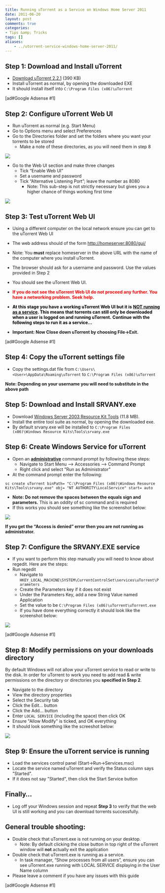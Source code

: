 ```yaml
---
title: Running uTorrent as a Service on Windows Home Server 2011
date: 2011-06-20
layout: post
comments: true
categories:
- Tips &amp; Tricks
tags: []
aliases:
    - ../utorrent-service-windows-home-server-2011/
---
```


## Step 1: Download and Install uTorrent
	
* [Download uTorrent 2.2.1](http://www.utorrent.com/downloads) (390 KB)
* Install uTorrent as normal, by opening the downloaded EXE
* It should install itself into `C:\Program Files (x86)\uTorrent`

[ad#Google Adsense #1]

## Step 2: Configure uTorrent Web UI
	
* Run uTorrent as normal (e.g. Start Menu)
* Go to Options menu and select Preferences
* Go to the Directories folder and set the folders where you want your torrents to be stored
    * Make a note of these directories, as you will need them in step 8

![](https://s3-us-west-2.amazonaws.com/jack-ukleja-com/image49.png)
	
* Go to the Web UI section and make three changes
    * Tick “Enable Web UI”
    * Set a username and password
    * Tick “Alternative Listening Port”; leave the number as 8080
        * Note: This sub-step is not strictly necessary but gives you a higher chance of things working first time

![](https://s3-us-west-2.amazonaws.com/jack-ukleja-com/image50.png)

## Step 3: Test uTorrent Web UI
	
* Using a different computer on the local network ensure you can get to the uTorrent Web UI
* The web address should of the form [http://homeserver:8080/gui/](http://homeserver:8080/gui/)
* Note: You **must** replace homeserver in the above URL with the name of the computer where you install uTorrent.
* The browser should ask for a username and password. Use the values provided in Step 2
* You should see the uTorrent Web UI.
* <span style="color: #ff0000;"><strong>If you do not see the uTorrent Web UI do not proceed any further. You have a networking problem. Seek help.</strong> </span>
* <span style="color: #000000;"><strong>At this stage you have a working uTorrent Web UI but it is</strong> <strong><span style="text-decoration: underline;">NOT </span></strong><strong><span style="text-decoration: underline;">running as a service</span>. This means that torrents can still only be downloaded when a user is logged on and running uTorrent.</strong> <strong>Continue with the following steps to run it as a service…</strong></span>
	
* **Important: Now Close down uTorrent by choosing File-&gt;Exit.**

[ad#Google Adsense #1]

## Step 4: Copy the uTorrent settings file
	
* Copy the settings.dat file from `C:\Users\<User>\AppData\Roaming\uTorrent` to `C:\Program Files (x86)\uTorrent`

**Note: Depending on your username you will need to substitute <User> in the above path**

## Step 5: Download and Install SRVANY.exe
	
* Download [Windows Server 2003 Resource Kit Tools](http://www.microsoft.com/downloads/en/details.aspx?familyid=9d467a69-57ff-4ae7-96ee-b18c4790cffd) (11.8 MB).
* Install the entire tool suite as normal, by opening the downloaded exe.
* By default srvany.exe will be installed to `C:\Program Files (x86)\Windows Resource Kits\Tools\srvany.exe`

## Step 6: Create Windows Service for uTorrent
	
* Open an <span style="text-decoration: underline;"><strong>administrative</strong></span> command prompt by following these steps:
  * Navigate to Start Menu –> Accessories –> Command Prompt
  * Right click and select "Run as Administrator"
* At the command prompt enter the following:

```dos
sc create uTorrent binPath= "C:\Program Files (x86)\Windows Resource Kits\Tools\srvany.exe" obj= "NT AUTHORITY\LocalService" start= auto
```

* **Note: Do not remove the spaces between the equals sign and parameters.** This is an oddity of sc command and is required
* If this works you should see something like the screenshot below:

![](https://s3-us-west-2.amazonaws.com/jack-ukleja-com/image311.png)

**If you get the “Access is denied” error then you are not running as administrator.**

## Step 7: Configure the SRVANY.EXE service
	
* If you want to perform this step manually you will need to know about regedit. Here are the steps:
* Run regedit
    * Navigate to `HKEY_LOCAL_MACHINE\SYSTEM\CurrentControlSet\services\uTorrent\Parameters`
    * Create the Parameters key if it does not exist
    * Under the Parameters Key, add a new String Value named Application
    * Set the value to be `C:\Program Files (x86)\uTorrent\uTorrent.exe`
    * If you have done everything correctly it should look like the screenshot below:

![](https://s3-us-west-2.amazonaws.com/jack-ukleja-com/image51.png)

[ad#Google Adsense #1]

## Step 8: Modify permissions on your downloads directory

By default Windows will not allow your uTorrent service to read or write to the disk. In order for uTorrent to work you need to add read &amp; write permissions on the directory or directories you **specified in Step 2**.
	
* Navigate to the directory
* View the directory properties
* Select the Security tab
* Click the Edit… button
* Click the Add… button
* Enter `LOCAL SERVICE` (including the space) then click OK
* Ensure "Allow Modify" is ticked, and OK everything
* It should look something like the screeshot below:

![](https://s3-us-west-2.amazonaws.com/jack-ukleja-com/image52.png)

## Step 9: Ensure the uTorrent service is running
	
* Load the services control panel (Start->Run->Services.msc)
* Locate the service named uTorrent and verify the Status column says "Started".
* If it does not say "Started", then click the Start Service button

## Finally…
	
* Log off your Windows session and repeat **Step 3** to verify that the web UI is still working and you can download torrents successfully.

## General trouble shooting:
	
* Double check that uTorrent.exe is not running on your desktop.
    * Note: By default clicking the close button in top right of the uTorrent window will **not** actually exit the application
* Double check that uTorrent.exe is running as a service.
    * In task manager, “Show processes from all users”, ensure you can see uTorrent.exe running with LOCAL SERVICE displaying in the User Name column
* Please leave a comment if you have any issues with this guide

[ad#Google Adsense #1]